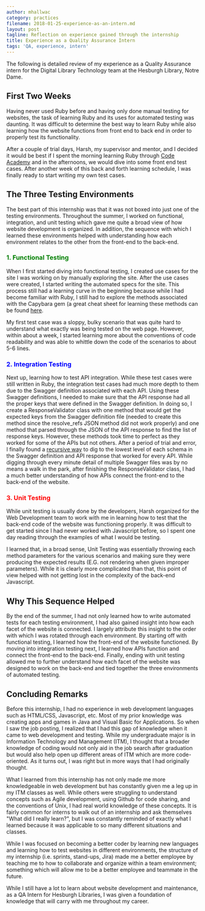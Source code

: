 ```yaml
---
author: mhallwac
category: practices
filename: 2018-01-25-experience-as-an-intern.md
layout: post
tagline: Reflection on experience gained through the internship
title: Experience as a Quality Assurance Intern
tags: 'QA, experience, intern'
---
```

The following is detailed review of my experience as a Quality Assurance intern for the Digital Library Technology team at the Hesburgh Library, Notre Dame.

## First Two Weeks
Having never used Ruby before and having only done manual testing for websites, the task of learning Ruby and its uses for automated testing was daunting. It was difficult to determine the best way to learn Ruby while also learning how the website functions from front end to back end in order to properly test its functionality.

After a couple of trial days, Harsh, my supervisor and mentor, and I decided it would be best if I spent the morning learning Ruby through [Code Academy](https://www.codecademy.com/learn) and in the afternoons, we would dive into some front end test cases. After another week of this back and forth learning schedule, I was finally ready to start writing my own test cases.

## The Three Testing Environments
The best part of this internship was that it was not boxed into just one of the testing environments.  Throughout the summer, I worked on functional, integration, and unit testing which gave me quite a broad view of how website development is organized. In addition, the sequence with which I learned these environments helped with understanding how each environment relates to the other from the front-end to the back-end.

### <span style="color:green"> 1. Functional Testing</span>
When I first started diving into functional testing, I created use cases for the site I was working on by manually exploring the site. After the use cases were created, I started writing the automated specs for the site.  This process still had a learning curve in the beginning because while I had become familiar with Ruby, I still had to explore the methods associated with the Capybara gem (a great cheat sheet for learning these methods can be found [here](https://gist.github.com/zhengjia/428105).

My first test case was a sloppy, bulky scenario that was quite hard to understand what exactly was being tested on the web page.  However, within about a week, I started learning more about the conventions of code readability and was able to whittle down the code of the scenarios to about 5-6 lines.

### <span style="color:blue"> 2. Integration Testing</span>
Next up, learning how to test API integration.  While these test cases were still written in Ruby, the integration test cases had much more depth to them due to the Swagger definition associated with each API. Using these Swagger definitions, I needed to make sure that the API response had all the proper keys that were defined in the Swagger definition.  In doing so, I create a ResponseValidator class with one method that would get the expected keys from the Swagger definition file (needed to create this method since the resolve_refs JSON method did not work properly) and one method that parsed through the JSON of the API response to find the list of response keys. However, these methods took time to perfect as they worked for some of the APIs but not others.  After a period of trial and error, I finally found a [recursive way](https://github.com/ndlib/QA_tests/commit/0dc77b2acb1356323e90657454c92f858dd0b261) to dig to the lowest level of each schema in the Swagger definition and API response that worked for every API.  While digging through every minute detail of multiple Swagger files was by no means a walk in the park, after finishing the ResponseValidator class, I had a much better understanding of how APIs connect the front-end to the back-end of the website.

### <span style="color:red"> 3. Unit Testing</span>
While unit testing is usually done by the developers, Harsh organized for the Web Development team to work with me in learning how to test that the back-end code of the website was functioning properly. It was difficult to get started since I had never worked with Javascript before, so I spent one day reading through the examples of what I would be testing.

I learned that, in a broad sense, Unit Testing was essentially throwing each method parameters for the various scenarios and making sure they were producing the expected results (E.G. not rendering when given improper parameters). While it is clearly more complicated than that, this point of view helped with not getting lost in the complexity of the back-end Javascript.

## Why This Sequence Helped
By the end of the summer, I had not only learned how to write automated tests for each testing environment, I had also gained insight into how each facet of the website is connected.  I largely attribute this insight to the order with which I was rotated through each environment.  By starting off with functional testing, I learned how the front-end of the website functioned. By moving into integration testing next, I learned how APIs function and connect the front-end to the back-end. Finally, ending with unit testing allowed me to further understand how each facet of the website was designed to work on the back-end and tied together the three environments of automated testing.

## Concluding Remarks
Before this internship, I had no experience in web development languages such as HTML/CSS, Javascript, etc.  Most of my prior knowledge was creating apps and games in Java and Visual Basic for Applications.  So when I saw the job posting, I realized that I had this gap of knowledge when it came to web development and testing.  While my undergraduate major is in Information Technology and Management (ITM), I thought that a broader knowledge of coding would not only aid in the job search after graduation but would also help open up different areas of ITM which are more code-oriented.  As it turns out, I was right but in more ways that I had originally thought.

What I learned from this internship has not only made me more knowledgeable in web development but has constantly given me a leg up in my ITM classes as well.  While others were struggling to understand concepts such as Agile development, using Github for code sharing, and the conventions of Unix, I had real world knowledge of these concepts.  It is fairly common for interns to walk out of an internship and ask themselves "What did I really learn?", but I was constantly reminded of exactly what I learned because it was applicable to so many different situations and classes.

While I was focused on becoming a better coder by learning new languages and learning how to test websites in different environments, the structure of my internship (i.e. sprints, stand-ups, Jira) made me a better employee by teaching me to how to collaborate and organize within a team environment; something which will allow me to be a better employee and teammate in the future.

While I still have a lot to learn about website development and maintenance, as a QA Intern for Hesburgh Libraries, I was given a foundation of knowledge that will carry with me throughout my career.
